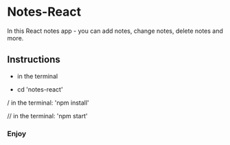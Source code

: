 ﻿# Notes-React

In this React notes app - you can add notes, change notes, delete notes and more.

## Instructions

- in the terminal

+ cd 'notes-react'

/ in the terminal: 'npm install' 

// in the terminal: 'npm start'

### Enjoy
